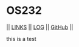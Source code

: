 # OS232

|| [LINKS](links.md) || [LOG](TXT/mylog.txt) || [GitHub](https://github.com/AkubaruF/os232/) ||

this is a test
